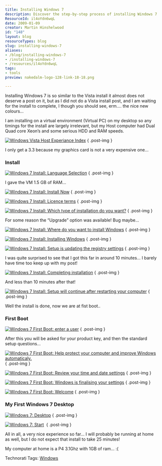 ```yaml
---
title: Installing Windows 7
description: Discover the step-by-step process of installing Windows 7 in a virtual environment. Join Martin Hinshelwood for tips and insights on a smooth setup experience!
ResourceId: il4oYdn6wqL
date: 2009-01-09
creator: Martin Hinshelwood
id: "148"
layout: blog
resourceTypes: blog
slug: installing-windows-7
aliases:
- /blog/installing-windows-7
- /installing-windows-7
- /resources/il4oYdn6wqL
tags:
- tools
preview: nakedalm-logo-128-link-18-18.png

---
```

Installing Windows 7 is so similar to the Vista install it almost does not deserve a post on it, but as I did not do a Vista install post, and I am waiting for the install to complete, I though you should see, erm…. the nice new colours…

I am installing on a virtual environment (Virtual PC) on my desktop so any timings for the install are largely irrelevant, but my Host computer had Dual Quad core Xeon’s and some serious HDD and RAM speeds.

[![Windows Vista Host Experiance Index](images/InstallingWindows7_679C-image_thumb_7-14-14.png)](http://blog.hinshelwood.com/files/2011/05/GWB-WindowsLiveWriter-InstallingWindows7_679C-image_16.png)
{ .post-img }

I only get a 3.3 because my graphics card is not a very expensive one…

### Install

[![Windows 7 Install: Language Selection](images/InstallingWindows7_679C-image_thumb-17-17.png)](http://blog.hinshelwood.com/files/2011/05/GWB-WindowsLiveWriter-InstallingWindows7_679C-image_2.png)
{ .post-img }

I gave the VM 1.5 GB of RAM…

[![Windows 7 Install: Install Now](images/InstallingWindows7_679C-image_thumb_1-1-1.png)](http://blog.hinshelwood.com/files/2011/05/GWB-WindowsLiveWriter-InstallingWindows7_679C-image_4.png)
{ .post-img }

[![Windows 7 Install: Licence terms](images/InstallingWindows7_679C-image_thumb_3-10-10.png)](http://blog.hinshelwood.com/files/2011/05/GWB-WindowsLiveWriter-InstallingWindows7_679C-image_8.png)
{ .post-img }

[![Windows 7 Install: Which type of installation do you want?](images/InstallingWindows7_679C-image_thumb_4-11-11.png)](http://blog.hinshelwood.com/files/2011/05/GWB-WindowsLiveWriter-InstallingWindows7_679C-image_10.png)
{ .post-img }

For some reason the “Upgrade” option was available! Bug maybe…

[![Windows 7 Install: Where do you want to install Windows](images/InstallingWindows7_679C-image_thumb_5-12-12.png)](http://blog.hinshelwood.com/files/2011/05/GWB-WindowsLiveWriter-InstallingWindows7_679C-image_12.png)
{ .post-img }

[![Windows 7 Install: Installing Windows](images/InstallingWindows7_679C-image_thumb_6-13-13.png)](http://blog.hinshelwood.com/files/2011/05/GWB-WindowsLiveWriter-InstallingWindows7_679C-image_14.png)
{ .post-img }

[![Windows 7 Install: Setup is updating the registry settings](images/InstallingWindows7_679C-image_thumb_8-15-15.png)](http://blog.hinshelwood.com/files/2011/05/GWB-WindowsLiveWriter-InstallingWindows7_679C-image_18.png)
{ .post-img }

I was quite surprised to see that I got this far in around 10 minutes… I barely have time too keep up with my post!

[![Windows 7 Install: Completing installation](images/InstallingWindows7_679C-image_thumb_9-16-16.png)](http://blog.hinshelwood.com/files/2011/05/GWB-WindowsLiveWriter-InstallingWindows7_679C-image_20.png)
{ .post-img }

And less than 10 minutes after that!

[![Windows 7 Install: Setup will continue after restarting your computer](images/InstallingWindows7_679C-image_thumb_10-2-2.png)](http://blog.hinshelwood.com/files/2011/05/GWB-WindowsLiveWriter-InstallingWindows7_679C-image_22.png)
{ .post-img }

Well the install is done, now we are at fist boot..

### First Boot

[![Windows 7 First Boot: enter a user](images/InstallingWindows7_679C-image_thumb_11-3-3.png)](http://blog.hinshelwood.com/files/2011/05/GWB-WindowsLiveWriter-InstallingWindows7_679C-image_24.png)
{ .post-img }

After this you will be asked for your product key, and then the standard setup questions…

[![Windows 7 First Boot: Help protect your computer and improve Windows automaticaly.](images/InstallingWindows7_679C-image_thumb_12-4-4.png)](http://blog.hinshelwood.com/files/2011/05/GWB-WindowsLiveWriter-InstallingWindows7_679C-image_26.png)
{ .post-img }

[![Windows 7 First Boot: Review your time and date settings](images/InstallingWindows7_679C-image_thumb_13-5-5.png)](http://blog.hinshelwood.com/files/2011/05/GWB-WindowsLiveWriter-InstallingWindows7_679C-image_28.png)
{ .post-img }

[![Windows 7 First Boot: Windows is finalising your settings](images/InstallingWindows7_679C-image_thumb_14-6-6.png)](http://blog.hinshelwood.com/files/2011/05/GWB-WindowsLiveWriter-InstallingWindows7_679C-image_30.png)
{ .post-img }

[![Windows 7 First Boot: Welcome](images/InstallingWindows7_679C-image_thumb_151-7-7.png)](http://blog.hinshelwood.com/files/2011/05/GWB-WindowsLiveWriter-InstallingWindows7_679C-image_32.png)
{ .post-img }

### My First Windows 7 Desktop

[![Windows 7: Desktop](images/InstallingWindows7_679C-image_thumb_16-8-8.png)](http://blog.hinshelwood.com/files/2011/05/GWB-WindowsLiveWriter-InstallingWindows7_679C-image_34.png)
{ .post-img }

[![Windows 7: Start](images/InstallingWindows7_679C-image_thumb_17-9-9.png)](http://blog.hinshelwood.com/files/2011/05/GWB-WindowsLiveWriter-InstallingWindows7_679C-image_36.png) 
{ .post-img }

All in all, a very nice experience so far… I will probably be running at home as well, but I do not expect that install to take 25 minutes!

My computer at home is a P4 3.1Ghz with 1GB of ram… :(

Technorati Tags: [Windows](http://technorati.com/tags/Windows)
